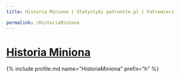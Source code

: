 ```yaml
---
title: Historia Miniona | Statystyki patronite.pl | Patromierz

permalink: /HistoriaMiniona
---
```


# [Historia Miniona](https://patronite.pl/HistoriaMiniona)

{% include profile.md name="HistoriaMiniona" prefix="h" %}
